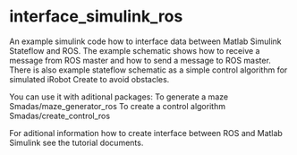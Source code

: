 # interface_simulink_ros
An example simulink code how to interface data between Matlab Simulink Stateflow and ROS.
The example schematic shows how to receive a message from ROS master and how to send a message to ROS master.
There is also example stateflow schematic as a simple control algorithm for simulated iRobot Create to avoid obstacles.

You can use it with aditional packages:
To generate a maze
Smadas/maze_generator_ros
To create a control algorithm
Smadas/create_control_ros

For aditional information how to create interface between ROS and Matlab Simulink see the tutorial documents.
